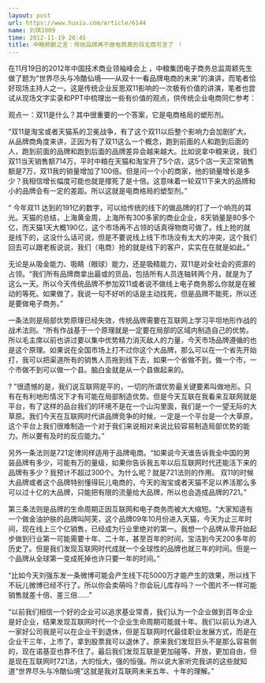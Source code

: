```yaml
---
layout: post
url: https://www.huxiu.com/article/6144
name: 刘琪1009
time: 2012-11-19 20:45
title: 中粮肺腑之言：传统品牌再不做电商真的将无商可言了 ！
---
```

在11月19日的2012年中国技术商业领袖峰会上 ，中粮集团电子商务总监周颖先生做了题为“世界尽头与冷酷仙境——从双十一看品牌电商的未来”的演讲，而笔者恰好现场主持人之一。这是传统企业反思双11影响的一次极有价值的讲演，笔者也尝试从现场文字实录和PPT中梳理出一些有价值的观点，供传统企业电商同仁参考：

观点一：双11是什么？其中很重要的一个答案，它是电商格局的塑形剂。

“双11是淘宝或者天猫系的卫冕战争，有了这个双11以后整个影响力会加剧扩大。从品牌商角度来讲，正因为有了双11这么一个概念，跑到前面的人和跑到后面的人，跑到前面的品牌和跑到后面的品牌差异会越来越大。比如说拿中粮来说，我们双11当天销售额714万，平时中粮在天猫和淘宝开了5个店，这5个店一天正常销售额是7万，双11我的销量增加了100倍。但是问一个小的商家，他的销量增长是多少？我相信增长幅度可能也就是撑死了是十倍。这意味着一轮双11下来大的品牌和小的品牌会有一定的差距。所以这就是电商格局的塑型剂。”

“ 今年双11 达到的191亿的数字，可以给传统的线下的做品牌的打了一个响亮的耳光。天猫的总结，上海黄金周，上海所有300多家的商业企业，8天销量是80多个亿，而天猫1天大概190亿，这个市场再不占领的话真得物商可做了。线上抢的就是线下的，这没什么话可说，但是不要说线上线下市场没有太大的冲突，这个我们回去可以跟老板说说，我们（电商）抢的就是线下的客户，实实在在就是如此。”

无论是从吸金能力、吸睛（眼球）能力，还是吸精能力，双11是对全社会的资源的占领。“我们所有品牌商拿出最或的货品，包括所有人员连轴转两个月，就是为了这么一天。所以今天传统品牌不参加双11或者说不做线上电子商务那么你就是在被动的等死。如果做了，我说一句不好听的话是主动找死，但是品牌不能死，所以还是要做电子商务。”

一条法则是局部优势原理已经失效，传统品牌需要在互联网上学习平坦地形作战的战术法则。“所有作战基于一个原理就是一定要在局部的区域内制造自己的优势。所以毛主席以前也讲过要以集中优势精力消灭敌人的力量，今天市场品牌遵循的也是这个原理。如果说在全国市场上打不过你这个大品牌，那么可以在一个省先开始打，我可以把渠道所有的销售人员拖到线下去，如果一个省做不到，做一个市，一个市做不到可以做一个县。脑白金就是从一个县做起来的。

? ”很遗憾的是，我们说互联网是平的，一切的所谓优势最关键要素叫做地形。只有在有利地形情况下才有可能在局部制造优势。但是今天互联在我看来互联网就是平台，有了这样的品台我们的环境不是在一个山沟里面，我们是一个一望无际的大草原。我们今天在互联网时代讲品牌竞争的时候，一定是一个平台是一个大草原，这个平台上我们很难制造一个对于我们来说相对来说比较容易制造局部优势的能力。所以要有及时的反应能力。”

另外一条法则是721定律同样适用于品牌电商。“如果说今天谁告诉我全中国的男装品牌有多少，可能有万的量级，如果你告诉我五年以后互联网时代还能活下来的品牌有多少？我预计不超过300个。为什么呢？就是721法则的作用。 双11的时候大品牌或者这个品牌特别懂得玩儿电商的，今天的淘宝或者天猫不足以养活那么多可以过十亿的大品牌，只能把有限的流量给大品牌，所以也会造成品牌的721。”

第三条法则是品牌的生命周期正因互联网和电子商务而被大大缩短。“大家知道有一个做金油护肤的品牌叫阿芙，这个品牌09年10月份进入天猫，今天为止三年时间，现在线上三个亿销售，已经成为行业里绝对的第一。我想一个品牌从零开始起步做到行业第一可能需要十年、二十年，甚至百年的时间，宝洁到今天200多年的历史了。但是我们发现互联网时代成就一个全球性的品牌也就三年的时间。但是一个品牌从全球第一变成死掉也许只要一年的时间。”

“比如今天刘强东发一条微博可能会产生线下花5000万才能产生的效果，所以线下不玩儿微博已经不行了。所以你会卖萌吗？你会玩儿库存吗？一个图片不一样可能销售就差十倍、差三倍……”

“以前我们相信一个好的企业可以追求基业常青，我们认为一个企业做到百年企业是好企业，结果发现互联网时代一个企业生命周期可能就十年。我们以前认为进入一家好公司我是可以在企业干到退休，但是互联网时代最佳职业发展方式，而是在企业干三年，上市了，拿到股票我可以退休了。原来我们发现巨头不是那么容易倒的，现在诺基亚也靠不住了。最后我们发现互联是更加碰等、开放，更加自由，但是现在互联网时721法，大的恒大，强的恒强。所以说大家听完我讲的这些就知道“世界尽头与冷酷仙境”这就是我对互联网未来五年、十年的理解。”

